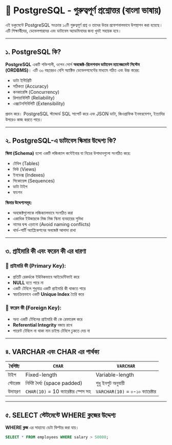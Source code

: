 # 📘 PostgreSQL - গুরুত্বপূর্ণ প্রশ্নোত্তর (বাংলা ভাষায়)

এই ডকুমেন্টে PostgreSQL সংক্রান্ত ১০টি গুরুত্বপূর্ণ প্রশ্ন ও তাদের উত্তর প্রফেশনালভাবে উপস্থাপন করা হয়েছে। এটি শিক্ষার্থীদের, ডেভেলপারদের এবং ডাটাবেস অ্যাডমিনদের জন্য খুবই সহায়ক হবে।

---

## ১. PostgreSQL কি?

**PostgreSQL** একটি শক্তিশালী, ওপেন সোর্স **অবজেক্ট-রিলেশনাল ডাটাবেস ম্যানেজমেন্ট সিস্টেম (ORDBMS)**। এটি ৩০ বছরেরও বেশি অ্যাক্টিভ ডেভেলপমেন্টের মাধ্যমে গঠিত এবং উচ্চ স্তরের:

- ডাটা ইন্টিগ্রিটি
- সঠিকতা (Accuracy)
- কনকারেন্সি (Concurrency)
- রিলায়াবিলিটি (Reliability)
- এক্সটেনসিবিলিটি (Extensibility)

প্রদান করে। PostgreSQL স্ট্যান্ডার্ড SQL সাপোর্ট করে এবং JSON ডাটা, জিওগ্রাফিক ইনফরমেশন, ইত্যাদির উপরেও কাজ করতে পারে।

---

## ২. PostgreSQL-এ ডাটাবেস স্কিমার উদ্দেশ্য কি?

**স্কিমা (Schema)** হলো একটি লজিক্যাল কন্টেইনার যা নিচের উপাদানগুলো সংগঠিত করে:

- টেবিল (Tables)
- ভিউ (Views)
- ইনডেক্স (Indexes)
- সিকোয়েন্স (Sequences)
- ডাটা টাইপ
- ফাংশন

**স্কিমার উদ্দেশ্যসমূহ:**

- অবজেক্টগুলোকে লজিক্যালভাবে সংগঠিত করা
- একাধিক ইউজারকে নিজ নিজ স্কিমা ব্যবহারের সুবিধা
- নামের দ্বন্দ্ব এড়ানো (Avoid naming conflicts)
- থার্ড-পার্টি অ্যাপ্লিকেশনের অবজেক্ট আলাদা রাখা

---

## ৩. প্রাইমারি কী এবং ফরেন কী এর ধারণা

### 🔑 প্রাইমারি কী (Primary Key):

- প্রতিটি রেকর্ডকে ইউনিকভাবে আইডেন্টিফাই করে
- **NULL** হতে পারে না
- একটি টেবিলে শুধুমাত্র একটি প্রাইমারি কী থাকতে পারে
- স্বয়ংক্রিয়ভাবে একটি **Unique Index** তৈরি করে

### 🔗 ফরেন কী (Foreign Key):

- অন্য একটি টেবিলের প্রাইমারি কী কে রেফারেন্স করে
- **Referential Integrity** বজায় রাখে
- পারেন্ট টেবিলে না থাকা মান চাইল্ড টেবিলে ঢুকতে দেয় না

---

## ৪. VARCHAR এবং CHAR এর পার্থক্য

| বৈশিষ্ট্য | `CHAR` | `VARCHAR` |
|-----------|--------|-----------|
| টাইপ | Fixed-length | Variable-length |
| স্টোরেজ | নির্দিষ্ট দৈর্ঘ্য (space padded) | শুধু ইনপুট অনুযায়ী |
| উদাহরণ | `CHAR(10)` = 10 ক্যারেক্টার স্পেস সহ | `VARCHAR(10)` = ০-১০ ক্যারেক্টার |

---

## ৫. SELECT স্টেটমেন্টে WHERE ক্লজের উদ্দেশ্য

**WHERE ক্লজ** এর সাহায্যে ডেটা ফিল্টার করা যায়।

```sql
SELECT * FROM employees WHERE salary > 50000;
